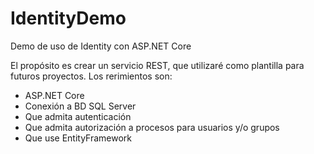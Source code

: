 # IdentityDemo
Demo de uso de Identity con ASP.NET Core

El propósito es crear un servicio REST, que utilizaré como plantilla para futuros proyectos. Los rerimientos son:
- ASP.NET Core
- Conexión a BD SQL Server
- Que admita autenticación
- Que admita autorización a procesos para usuarios y/o grupos
- Que use EntityFramework
